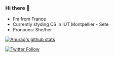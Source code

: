 ### Hi there 👋

- I'm from France
- Currently styding CS in IUT Montpellier - Sète
- Pronouns: She/her

[![Anurag's github stats](https://github-readme-stats.vercel.app/api?username=SRAZKVT&theme=blue-green)](https://github.com/SRAZKVT/github-readme-stats)

[![Twitter Follow](https://img.shields.io/twitter/follow/SRAZKVT?color=1DA1F2&label=%40SRAZKVT&logo=Twitter&style=for-the-badge)](https://twitter.com/SRAZKVT)
